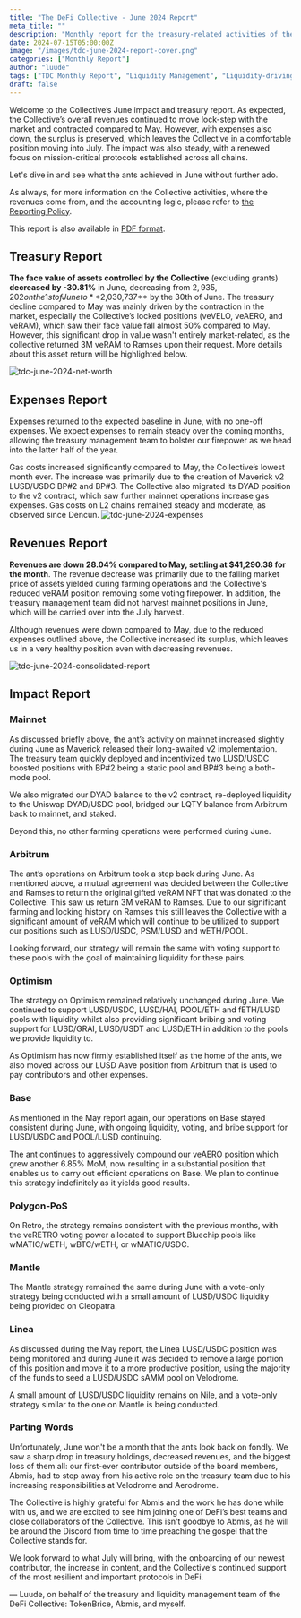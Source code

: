 ```yaml
---
title: "The DeFi Collective - June 2024 Report"
meta_title: ""
description: "Monthly report for the treasury-related activities of the Collective in June, where despite the sizable market contraction, surplus is preserved."
date: 2024-07-15T05:00:00Z
image: "/images/tdc-june-2024-report-cover.png"
categories: ["Monthly Report"]
author: "luude"
tags: ["TDC Monthly Report", "Liquidity Management", "Liquidity-driving Tokens", "Collective"]
draft: false
---
```


Welcome to the Collective’s June impact and treasury report. As expected, the Collective’s overall revenues continued to move lock-step with the market and contracted compared to May. However, with expenses also down, the surplus is preserved, which leaves the Collective in a comfortable position moving into July. The impact was also steady, with a renewed focus on mission-critical protocols established across all chains.

Let's dive in and see what the ants achieved in June without further ado.

As always, for more information on the Collective activities, where the revenues come from, and the accounting logic, please refer to [the Reporting Policy](https://deficollective.org/reporting-policy/).

This report is also available in [PDF format](https://github.com/deficollective/deficollective.github.io/blob/main/assets/images/tdc-june-2024-report/tdc-june-2024-report.pdf).

## Treasury Report

**The face value of assets controlled by the Collective** (excluding grants) **decreased by -30.81%** in June, decreasing from $2,935,202 on the 1st of June to **$2,030,737** by the 30th of June. The treasury decline compared to May was mainly driven by the contraction in the market, especially the Collective’s locked positions (veVELO, veAERO, and veRAM), which saw their face value fall almost 50% compared to May. However, this significant drop in value wasn't entirely market-related, as the collective returned 3M veRAM to Ramses upon their request. More details about this asset return will be highlighted below.

![tdc-june-2024-net-worth](https://raw.githubusercontent.com/deficollective/deficollective.github.io/main/assets/images/tdc-june-2024-report/net-worth-clean.jpg)

## Expenses Report

Expenses returned to the expected baseline in June, with no one-off expenses. We expect expenses to remain steady over the coming months, allowing the treasury management team to bolster our firepower as we head into the latter half of the year.


Gas costs increased significantly compared to May, the Collective’s lowest month ever. The increase was primarily due to the creation of Maverick v2 LUSD/USDC BP#2 and BP#3. The Collective also migrated its DYAD position to the v2 contract, which saw further mainnet operations increase gas expenses. Gas costs on L2 chains remained steady and moderate, as observed since Dencun.
![tdc-june-2024-expenses](https://raw.githubusercontent.com/deficollective/deficollective.github.io/main/assets/images/tdc-june-2024-report/expenses-clean.jpg)


## Revenues Report

**Revenues are down 28.04% compared to May, settling at $41,290.38 for the month**. The revenue decrease was primarily due to the falling market price of assets yielded during farming operations and the Collective's reduced veRAM position removing some voting firepower. In addition, the treasury management team did not harvest mainnet positions in June, which will be carried over into the July harvest.

Although revenues were down compared to May, due to the reduced expenses outlined above, the Collective increased its surplus, which leaves us in a very healthy position even with decreasing revenues. 


![tdc-june-2024-consolidated-report](https://raw.githubusercontent.com/deficollective/deficollective.github.io/main/assets/images/tdc-june-2024-report/consolidated-report-clean.jpg)


## Impact Report


### Mainnet

As discussed briefly above, the ant’s activity on mainnet increased slightly during June as Maverick released their long-awaited v2 implementation. The treasury team quickly deployed and incentivized two LUSD/USDC boosted positions with BP#2 being a static pool and BP#3 being a both-mode pool. 

We also migrated our DYAD balance to the v2 contract, re-deployed liquidity to the Uniswap DYAD/USDC pool, bridged our LQTY balance from Arbitrum back to mainnet, and staked.

Beyond this, no other farming operations were performed during June.


### Arbitrum

The ant’s operations on Arbitrum took a step back during June. As mentioned above, a mutual agreement was decided between the Collective and Ramses to return the original gifted veRAM NFT that was donated to the Collective. This saw us return 3M veRAM to Ramses. Due to our significant farming and locking history on Ramses this still leaves the Collective with a significant amount of veRAM which will continue to be utilized to support our positions such as LUSD/USDC, PSM/LUSD and wETH/POOL.

Looking forward, our strategy will remain the same with voting support to these pools with the goal of maintaining liquidity for these pairs.


### Optimism

The strategy on Optimism remained relatively unchanged during June. We continued to support LUSD/USDC, LUSD/HAI, POOL/ETH and fETH/LUSD pools with liquidity whilst also providing significant bribing and voting support for LUSD/GRAI, LUSD/USDT and LUSD/ETH in addition to the pools we provide liquidity to.

As Optimism has now firmly established itself as the home of the ants, we also moved across our LUSD Aave position from Arbitrum that is used to pay contributors and other expenses.


### Base

As mentioned in the May report again, our operations on Base stayed consistent during June, with ongoing liquidity, voting, and bribe support for LUSD/USDC and POOL/LUSD continuing.

The ant continues to aggressively compound our veAERO position which grew another 6.85% MoM, now resulting in a substantial position that enables us to carry out efficient operations on Base. We plan to continue this strategy indefinitely as it yields good results.


### Polygon-PoS

On Retro, the strategy remains consistent with the previous months, with the veRETRO voting power allocated to support Bluechip pools like wMATIC/wETH, wBTC/wETH, or wMATIC/USDC.


### Mantle

The Mantle strategy remained the same during June with a vote-only strategy being conducted with a small amount of LUSD/USDC liquidity being provided on Cleopatra.


### Linea

As discussed during the May report, the Linea LUSD/USDC position was being monitored and during June it was decided to remove a large portion of this position and move it to a more productive position, using the majority of the funds to seed a LUSD/USDC sAMM pool on Velodrome.

A small amount of LUSD/USDC liquidity remains on Nile, and a vote-only strategy similar to the one on Mantle is being conducted.


### Parting Words

Unfortunately, June won't be a month that the ants look back on fondly. We saw a sharp drop in treasury holdings, decreased revenues, and the biggest loss of them all: our first-ever contributor outside of the board members, Abmis, had to step away from his active role on the treasury team due to his increasing responsibilities at Velodrome and Aerodrome.

The Collective is highly grateful for Abmis and the work he has done while with us, and we are excited to see him joining one of DeFi’s best teams and close collaborators of the Collective. This isn't goodbye to Abmis, as he will be around the Discord from time to time preaching the gospel that the Collective stands for.

We look forward to what July will bring, with the onboarding of our newest contributor, the increase in content, and the Collective's continued support of the most resilient and important protocols in DeFi.

— Luude, on behalf of the treasury and liquidity management team of the DeFi Collective: TokenBrice, Abmis, and myself. 